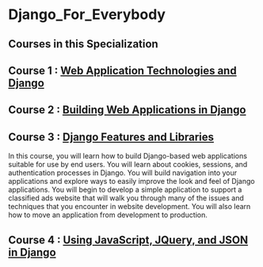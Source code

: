 # Django_For_Everybody<br>

## Courses in this Specialization<br>

<h2>Course 1 : <a href="https://github.com/Abhinavv9258/Django_For_Everybody/tree/master/Course_1:Web%20Application%20Technologies%20and%20Django">Web Application Technologies and Django</a><br></h2>

<h2>Course 2 : <a href="https://github.com/Abhinavv9258/Django_For_Everybody/tree/master/Course_2:Building%20Web%20Applications%20in%20Django">Building Web Applications in Django</a><br></h2>

<h2>Course 3 : <a href="https://github.com/Abhinavv9258/Django_For_Everybody/tree/master/Course_3:Django%20Features%20and%20Libraries">Django Features and Libraries</a><br></h2>
In this course, you will learn how to build Django-based web applications suitable for use by end users. You will learn about cookies, sessions, and authentication processes in Django. You will build navigation into your applications and explore ways to easily improve the look and feel of Django applications. You will begin to develop a simple application to support a classified ads website that will walk you through many of the issues and techniques that you encounter in website development. You will also learn how to move an application from development to production.<br>

<h2>Course 4 : <a href="https://github.com/Abhinavv9258/Django_For_Everybody/tree/master/Course_4:Using%20JavaScript%2C%20JQuery%2C%20and%20JSON%20in%20Django">Using JavaScript, JQuery, and JSON in Django</a><br></h2>

